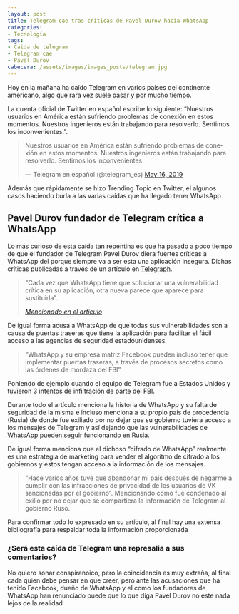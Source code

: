 ```yaml
---
layout: post
title: Telegram cae tras criticas de Pavel Durov hacia WhatsApp
categories:
- Tecnología
tags:
- Caida de telegram
- Telegram cae
- Pavel Durov
cabecera: /assets/images/images_posts/telegram.jpg
---
```

<p>Hoy en la mañana ha caído Telegram en varios países del continente americano, algo que rara vez suele pasar y por mucho tiempo.<br></p>

<p>La cuenta oficial de Twitter en español escribe lo siguiente: “Nuestros usuarios en América están sufriendo problemas de conexión en estos momentos. Nuestros ingenieros están trabajando para resolverlo. Sentimos los inconvenientes.”. </p>

<blockquote class="twitter-tweet"><p lang="es" dir="ltr">Nuestros usuarios en América están sufriendo problemas de conexión en estos momentos. Nuestros ingenieros están trabajando para resolverlo. Sentimos los inconvenientes.</p>&mdash; Telegram en español (@telegram_es) <a href="https://twitter.com/telegram_es/status/1129051075766640646?ref_src=twsrc%5Etfw">May 16, 2019</a></blockquote> <script async src="https://platform.twitter.com/widgets.js" charset="utf-8"></script>

<p>Además que rápidamente se hizo Trending Topic en Twitter, el algunos casos haciendo burla a las varias caídas que ha llegado tener WhatsApp</p>
<h2 class="subtitle has-text-centered is-size-3 has-text-weight-bold">Pavel Durov fundador de Telegram crítica a WhatsApp</h2>

<p>Lo más curioso de esta caída tan repentina es que ha pasado a poco tiempo de que el fundador de Telegram Pavel Durov diera fuertes críticas a WhatsApp del porque siempre va a ser esta una aplicación insegura. Dichas críticas publicadas a través de un artículo en <a rel="noreferrer noopener" aria-label="Telegraph (opens in a new tab)" href="https://telegra.ph/Why-WhatsApp-Will-Never-Be-Secure-05-15" target="_blank">Telegraph</a>.</p>

<blockquote class="wp-block-quote"><p>"Cada vez que WhatsApp tiene que solucionar una vulnerabilidad crítica en su aplicación, otra nueva parece que aparece para sustituirla".</p>
<p><cite><a href="https://telegra.ph/Why-WhatsApp-Will-Never-Be-Secure-05-15">Mencionado en el articulo</a></cite></p></blockquote>

<p>De igual forma acusa a WhatsApp de que todas sus vulnerabilidades son a causa de puertas traseras que tiene la aplicación para facilitar el fácil acceso a las agencias de seguridad estadounidenses.</p>

<blockquote class="wp-block-quote"><p>“WhatsApp y su empresa matriz Facebook pueden incluso tener que implementar puertas traseras, a través de procesos secretos como las órdenes de mordaza del FBI”</p>
</blockquote>

<p>Poniendo de ejemplo cuando el equipo de Telegram fue a Estados Unidos y tuvieron 3 intentos de infiltración de parte del FBI.</p>

<p>Durante todo el artículo menciona la historia de WhatsApp y su falta de seguridad de la misma e incluso menciona a su propio país de procedencia (Rusia) de donde fue exiliado por no dejar que su gobierno tuviera acceso a los mensajes de Telegram y así dejando que las vulnerabilidades de WhatsApp pueden seguir funcionando en Rusia.</p>

<p>De igual forma menciona que el dichoso “cifrado de WhatsApp” realmente es una estrategia de marketing para vender el algoritmo de cifrado a los gobiernos y estos tengan acceso a la información de los mensajes.</p>

> “Hace varios años tuve que abandonar mi país después de negarme a cumplir con las infracciones de privacidad de los usuarios de VK sancionadas por el gobierno”.
Mencionando como fue condenado al exilio por no dejar que se compartiera la información de Telegram al gobierno Ruso.

<p>Para confirmar todo lo expresado en su artículo, al final hay una extensa bibliografía para respaldar toda la información proporcionada<br></p>

<h3 class="subtitle"><strong>¿Será esta caída de Telegram una represalia a sus comentarios?</strong></h3>

<p>No quiero sonar conspiranoico, pero la coincidencia es muy extraña, al final cada quien debe pensar en que creer, pero ante las acusaciones que ha tenido Facebook, dueño de WhatsApp y el como los fundadores de WhatsApp han renunciado puede que lo que diga Pavel Durov no este nada lejos de la realidad</p>

